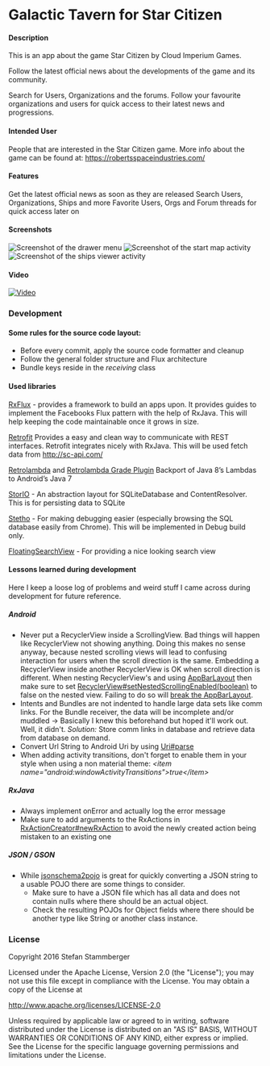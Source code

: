 # Galactic Tavern for Star Citizen
#### Description
This is an app about the game Star Citizen by Cloud Imperium Games.

Follow the latest official news about the developments of the game and its community.

Search for Users, Organizations and the forums. Follow your favourite organizations and users for quick access to their latest news and progressions.

#### Intended User
People that are interested in the Star Citizen game.
More info about the game can be found at: https://robertsspaceindustries.com/

#### Features
Get the latest official news as soon as they are released
Search Users, Organizations, Ships and more
Favorite Users, Orgs and Forum threads for quick access later on

#### Screenshots
![Screenshot of the drawer menu](./screenshots/appscreenshots_drawer.jpg?raw=true "Screenshot of the drawer menu")
![Screenshot of the start map activity](./screenshots/appscreenshots_map.jpg?raw=true "Screenshot of the start map activity")
![Screenshot of the ships viewer activity](./screenshots/appscreenshots_ships.jpg?raw=true "Screenshot of the ships viewer activity")

#### Video
[![Video](https://img.youtube.com/vi/SJ-6UW2xP-E/0.jpg)](https://www.youtube.com/watch?v=SJ-6UW2xP-E)

### Development
#### Some rules for the source code layout:
* Before every commit, apply the source code formatter and cleanup
* Follow the general folder structure and Flux architecture
* Bundle keys reside in the *receiving* class

#### Used libraries
[RxFlux](https://github.com/skimarxall/RxFlux) - provides a framework to build an apps upon. It provides guides to implement the
Facebooks Flux pattern with the help of RxJava. This will help keeping the code maintainable
once it grows in size.

[Retrofit](http://square.github.io/retrofit/) Provides a easy and clean way to communicate with REST interfaces.
Retrofit integrates nicely with RxJava. This will be used fetch data from http://sc-api.com/

[Retrolambda](https://github.com/orfjackal/retrolambda) and [Retrolambda Grade Plugin](https://github.com/evant/gradle-retrolambda) Backport of Java 8’s Lambdas to Android’s Java 7

[StorIO](https://github.com/pushtorefresh/storio) - An abstraction layout for SQLiteDatabase and ContentResolver. This is for persisting data to SQLite

[Stetho](http://facebook.github.io/stetho/) - For making debugging easier (especially browsing the SQL database easily from Chrome). This will be implemented in Debug build only.

[FloatingSearchView](https://github.com/renaudcerrato/FloatingSearchView) - For providing a nice looking search view

#### Lessons learned during development
Here I keep a loose log of problems and weird stuff I came across during development for future reference.

##### Android
* Never put a RecyclerView inside a ScrollingView. Bad things will happen like RecyclerView not showing anything.
Doing this makes no sense anyway, because nested scrolling views will lead to confusing interaction for users when the scroll direction is the same.
Embedding a RecyclerView inside another RecyclerView is OK when scroll direction is different. When nesting RecyclerView's and using [AppBarLayout](http://developer.android.com/reference/android/support/design/widget/AppBarLayout.html)
 then make sure to set [RecyclerView#setNestedScrollingEnabled(boolean)](http://developer.android.com/reference/android/support/v7/widget/RecyclerView.html#setNestedScrollingEnabled(boolean)) to false on the nested view. Failing to do so will [break the AppBarLayout](https://goo.gl/photos/LN23TKQiwR7gMhF36).
* Intents and Bundles are not indented to handle large data sets like comm links.
For the Bundle receiver, the data will be incomplete and/or muddled -> Basically I knew this beforehand but hoped it'll work out.
Well, it didn't. *Solution:* Store comm links in database and retrieve data from database on demand.
* Convert Url String to Android Uri by using [Uri#parse](http://developer.android.com/reference/android/net/Uri.html#parse(java.lang.String))
* When adding activity transitions, don't forget to enable them in your style when using a non material theme: *<item name="android:windowActivityTransitions"\>true</item\>*

##### RxJava
* Always implement onError and actually log the error message
* Make sure to add arguments to the RxActions in [RxActionCreator#newRxAction](https://github.com/skimarxall/RxFlux/wiki/Actions)
to avoid the newly created action being mistaken to an existing one

##### JSON / GSON
* While [jsonschema2pojo](http://www.jsonschema2pojo.org/) is great for quickly converting a JSON string to a usable POJO there are some things to consider.
  * Make sure to have a JSON file which has all data and does not contain nulls where there should be an actual object.
  * Check the resulting POJOs for Object fields where there should be another type like String or another class instance.

### License
Copyright 2016 Stefan Stammberger

Licensed under the Apache License, Version 2.0 (the "License");
you may not use this file except in compliance with the License.
You may obtain a copy of the License at

   http://www.apache.org/licenses/LICENSE-2.0

Unless required by applicable law or agreed to in writing, software
distributed under the License is distributed on an "AS IS" BASIS,
WITHOUT WARRANTIES OR CONDITIONS OF ANY KIND, either express or implied.
See the License for the specific language governing permissions and
limitations under the License.